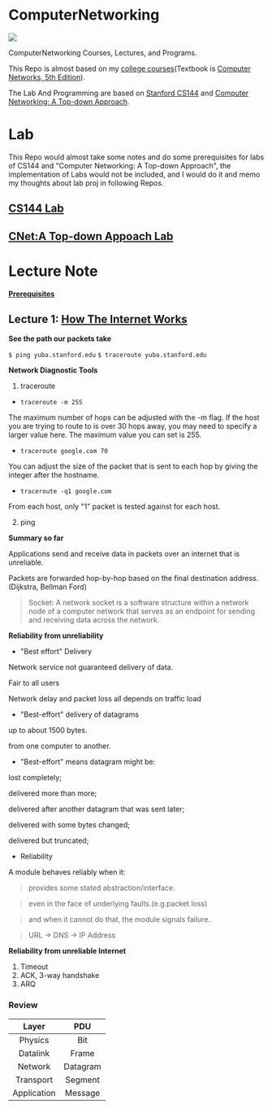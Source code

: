# ComputerNetworking

![](https://img.shields.io/badge/License-MIT-red.svg)

ComputerNetworking Courses, Lectures, and Programs.

This Repo is almost based on my [college courses](https://github.com/PeterWrighten/OU_Assignment/blob/main/B2/%E6%83%85%E5%A0%B1%E3%83%8D%E3%83%83%E3%83%88%E3%83%AF%E3%83%BC%E3%82%AF%E6%BC%94%E7%BF%92/README.md)(Textbook is [Computer Networks, 5th Edition](https://www.pearson.com/us/higher-education/program/Tanenbaum-Computer-Networks-5th-Edition/PGM270019.html)).

The Lab And Programming are based on [Stanford CS144](https://cs144.github.io/) and [Computer Networking: A Top-down Approach](https://www.ucg.ac.me/skladiste/blog_44233/objava_64433/fajlovi/Computer%20Networking%20_%20A%20Top%20Down%20Approach,%207th,%20converted.pdf).

# Lab

This Repo would almost take some notes and do some prerequisites for labs of CS144 and "Computer Networking: A Top-down Approach", the implementation of Labs would not be included, and I would do it and memo my thoughts about lab proj in following Repos.

## [CS144 Lab](https://github.com/PeterWrighten/CS144_Lab)

## [CNet:A Top-down Appoach Lab](https://github.com/PeterWrighten/CNet_aTop-downapproach_Lab)

# Lecture Note

**[Prerequisites](https://github.com/PeterWrighten/ComputerNetworking/blob/main/prerequisites/README.md)**

## Lecture 1: [How The Internet Works](https://cs144.github.io/handouts/week-1-how-the-internet-works.pdf)

**See the path our packets take**

```$ ping yuba.stanford.edu```
```$ traceroute yuba.stanford.edu```

**Network Diagnostic Tools**

1. traceroute

* ```traceroute -m 255```

The maximum number of hops can be adjusted with the -m flag. If the host you are trying to route to is over 30 hops away, you may need to specify a larger value here. The maximum value you can set is 255.

* ```traceroute google.com 70```

You can adjust the size of the packet that is sent to each hop by giving the integer after the hostname.

* ```traceroute -q1 google.com```

From each host, only "1" packet is tested against for each host.

2. ping

**Summary so far**

Applications send and receive data in packets over an internet that is unreliable.

Packets are forwarded hop-by-hop based on the final destination address.(Dijkstra, Bellman Ford)

>Socket:
A network socket is a software structure within a network node of a computer network that serves as an endpoint for sending and receiving data across the network.

**Reliability from unreliability**

* "Best effort" Delivery

Network service not guaranteed delivery of data.

Fair to all users

Network delay and packet loss all depends on traffic load

* "Best-effort" delivery of datagrams

up to about 1500 bytes.

from one computer to another.

* "Best-effort" means datagram might be:

lost completely;

delivered more than more;

delivered after another datagram that was sent later;

delivered with some bytes changed;

delivered but truncated;

* Reliability

A module behaves reliably when it:

>provides some stated abstraction/interface.

>even in the face of underlying faults.(e.g.packet loss)

>and when it cannot do that, the module signals failure.

> URL -> DNS -> IP Address


**Reliability from unreliable Internet**

1. Timeout
2. ACK, 3-way handshake
3. ARQ

### Review

|Layer|PDU|
|:--:|:--:|
|Physics | Bit  |
|Datalink   | Frame  |
|Network   | Datagram  |
|Transport  | Segment  |
|Application   | Message  |
